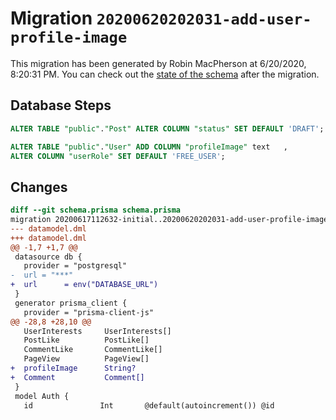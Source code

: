 # Migration `20200620202031-add-user-profile-image`

This migration has been generated by Robin MacPherson at 6/20/2020, 8:20:31 PM.
You can check out the [state of the schema](./schema.prisma) after the migration.

## Database Steps

```sql
ALTER TABLE "public"."Post" ALTER COLUMN "status" SET DEFAULT 'DRAFT';

ALTER TABLE "public"."User" ADD COLUMN "profileImage" text   ,
ALTER COLUMN "userRole" SET DEFAULT 'FREE_USER';
```

## Changes

```diff
diff --git schema.prisma schema.prisma
migration 20200617112632-initial..20200620202031-add-user-profile-image
--- datamodel.dml
+++ datamodel.dml
@@ -1,7 +1,7 @@
 datasource db {
   provider = "postgresql"
-  url = "***"
+  url      = env("DATABASE_URL")
 }
 generator prisma_client {
   provider = "prisma-client-js"
@@ -28,8 +28,10 @@
   UserInterests     UserInterests[]
   PostLike          PostLike[]
   CommentLike       CommentLike[]
   PageView          PageView[]
+  profileImage      String?
+  Comment           Comment[]
 }
 model Auth {
   id               Int       @default(autoincrement()) @id
```
